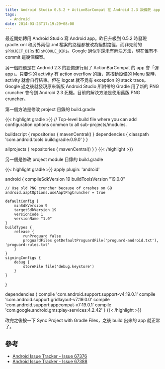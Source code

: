 ```yaml
---
title: Android Studio 0.5.2 + ActionBarCompat 在 Android 2.3 設備死 app
tags:
  - Android
date: 2014-03-23T17:19:29+08:00
---
```


最近開始轉用 Android Studio 寫 Android app。昨日升級到 0.5.2 時發現 gradle.xml 和另外兩個 .iml 檔案的路徑都被改為絕對路徑，而非先前的 `$PROJECT_DIR$` 和 `$MODULE_DIR$`。Google 過似乎還未有解決方法，現在惟有不 commit 這幾個檔案。

另一個問題是在 Android 2.3 的設備運行用了 ActionBarCompat 的 app 會「彈 app」。只要你的 activity 有 action overflow 的話，當按動設備的 Menu 掣時，activity 就會自行結束。但在 logcat 就不覺有 exception 的 stack trace。Google 過之後就發現原來新版 Android Studio 所附帶的 Gradle 用了新的 PNG cruncher 會令到 Android 2.3 死機。目前的解決方法是使用舊版 PNG cruncher。

<!--more-->

第一個方法是修改 project 目錄的 build.gradle

{{< highlight gradle >}}
// Top-level build file where you can add configuration options common to all sub-projects/modules.

buildscript {
    repositories {
        mavenCentral()
    }
    dependencies {
        classpath 'com.android.tools.build:gradle:0.9.0'
    }
}

allprojects {
    repositories {
        mavenCentral()
    }
}
{{< /highlight >}}

另一個是修改 project module 目錄的 build.gradle

{{< highlight gradle >}}
apply plugin: 'android'

android {
    compileSdkVersion 19
    buildToolsVersion "19.0.0"

    // Use old PNG cruncher because of crashes on GB
    android.aaptOptions.useAaptPngCruncher = true

    defaultConfig {
        minSdkVersion 9
        targetSdkVersion 19
        versionCode 1
        versionName "1.0"
    }
    buildTypes {
        release {
            runProguard false
            proguardFiles getDefaultProguardFile('proguard-android.txt'), 'proguard-rules.txt'
        }
    }
    signingConfigs {
        debug {
            storeFile file('debug.keystore')
        }
    }
}

dependencies {
    compile 'com.android.support:support-v4:19.0.1'
    compile 'com.android.support:gridlayout-v7:19.0.0'
    compile 'com.android.support:appcompat-v7:19.0.1'
    compile 'com.google.android.gms:play-services:4.2.42'
}
{{< /highlight >}}

改完之後按一下 Sync Project with Gradle Files，之後 build 出來的 app 就正常了。

## 參考

* [Android Issue Tracker - Issue 67376](https://code.google.com/p/android/issues/detail?id=67376)
* [Android Issue Tracker - Issue 67388](https://code.google.com/p/android/issues/detail?id=67388)
